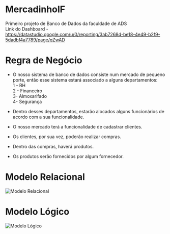 # MercadinhoIF
Primeiro projeto de Banco de Dados da faculdade de ADS <br/>
Link do Dashboard - https://datastudio.google.com/u/0/reporting/3ab7268d-be18-4e49-b2f9-5dadbf4a7789/page/qZwAD

# Regra de Negócio
* O nosso sistema de banco de dados consiste num mercado de pequeno porte, então esse sistema estará associado a alguns departamentos: <br/>
1 - RH <br/>
2 - Financeiro <br/>
3- Almoxarifado <br/>
4- Segurança <br/>

* Dentro desses departamentos, estarão alocados alguns funcionários de acordo com a sua funcionalidade. <br/>

* O nosso mercado terá a funcionalidade de cadastrar clientes. <br/>

* Os clientes, por sua vez, poderão realizar compras. <br/>

* Dentro das compras, haverá produtos. <br/>

* Os produtos serão fornecidos por algum fornecedor.



# Modelo Relacional
![Modelo Relacional](https://user-images.githubusercontent.com/101821745/209476654-b27b976e-9450-4c64-b6b9-b13e1510e0e0.png)

# Modelo Lógico
![Modelo Lógico](https://user-images.githubusercontent.com/101821745/209476898-4d6e1ae2-7ce2-447c-a508-1207532ab6d8.jpeg)

